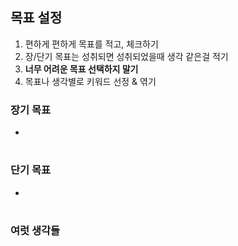 목표 설정
-
1. 편하게 편하게 목표를 적고, 체크하기
2. 장/단기 목표는 성취되면 성취되었을때 생각 같은걸 적기
3. **너무 어려운 목표 선택하지 말기**
4. 목표나 생각별로 키워드 선정 & 엮기

### 장기 목표
* 

#

### 단기 목표
* 

#
### 여럿 생각들
#
